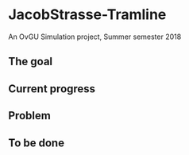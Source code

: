 # JacobStrasse-Tramline
An OvGU Simulation project, Summer semester 2018

## The goal

## Current progress

## Problem

## To be done
